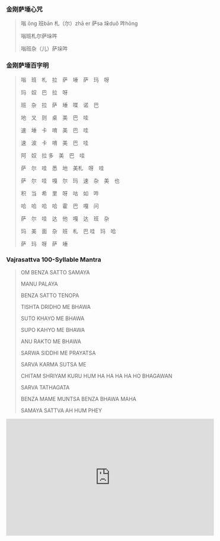 
### 金刚萨埵心咒

> 嗡 ōng 班bān 札（尔）zhā er 萨sa 垛duǒ 吽hōng
>
> 嗡班札尔萨垛吽
>
> 嗡班杂（儿）萨垛吽




### 金刚萨埵百字明
> 嗡　班　札　拉　萨　埵　萨　玛　呀
>
> 玛　奴　巴　拉　呀
>
> 班　杂　拉　萨　埵　喋　诺　巴
>
> 地　叉　则　桌　美　巴　哇
>
> 速　埵　卡　唷　美　巴　哇
>
> 速　波　卡　唷　美　巴　哇
>
> 阿　奴　拉    多　美　巴　哇
>
> 萨　尔　哇　悉　地　美札　呀　哇
>
> 萨　尔　哇　嘎　尔　玛　速　杂　美　也
>
> 积　当　希　里　呀　咕　如　吽
>
> 哈　哈　哈　哈　霍　巴　嘎　问
>
> 萨　尔　哇　达　他　嘎　达　班　杂
>
> 玛　美　面　杂　班　札　巴    哇　玛　哈
>
> 萨　玛　呀　萨　埵





### Vajrasattva 100-Syllable Mantra

> OM BENZA SATTO SAMAYA
>
> MANU PALAYA
>
> BENZA SATTO TENOPA
>
> TISHTA DRIDHO ME BHAWA
>
> SUTO KHAYO ME BHAWA
>
> SUPO KAHYO ME BHAWA
>
> ANU RAKTO ME BHAWA 
>
> SARWA SIDDHI ME PRAYATSA 
>
> SARVA KARMA SUTSA ME
>
> CHITAM SHRIYAM KURU HUM HA HA HA HA HO BHAGAWAN
>
> SARVA TATHAGATA
>
> BENZA MAME MUNTSA BENZA BHAWA MAHA 
>
> SAMAYA SATTVA AH HUM PHEY





<iframe width="560" height="315" src="https://www.youtube.com/embed/uGXGNJypkzA" title="YouTube video player" frameborder="0" allow="accelerometer; autoplay; clipboard-write; encrypted-media; gyroscope; picture-in-picture" allowfullscreen></iframe>
